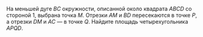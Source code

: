 На меньшей дуге $BC$ окружности, описанной около квадрата $ABCD$ со стороной $1$, выбрана точка $M$. Отрезки $AM$ и $BD$ пересекаются в точке $P$, а отрезки $DM$ и $AC$ — в точке $Q$. Найдите площадь четырехугольника $APQD$.